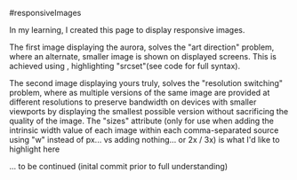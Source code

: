 #responsiveImages

In my learning, I created this page to display responsive images.

The first image displaying the aurora, solves the "art direction" problem, where an alternate, smaller image is shown on displayed screens.
This is achieved using <picture>, highlighting "srcset"(see code for full syntax).

The second image displaying yours truly, solves the "resolution switching" problem, where as multiple versions of the same image are provided at different resolutions to preserve bandwidth on devices with smaller viewports by displaying the smallest possible version without sacrificing the quality of the image.
The "sizes" attribute (only for use when adding the intrinsic width value of each image within each comma-separated source using "w" instead of px... vs adding nothing... or 2x / 3x) is what I'd like to highlight here

... to be continued (inital commit prior to full understanding)
